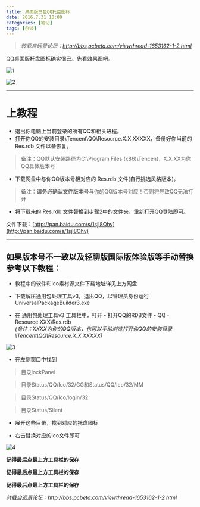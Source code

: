 ```yaml
---
title: 桌面版白色QQ托盘图标
date: 2016.7.31 10:00
categories: [笔记]
tags: [杂谈]
---
```


> *转载自远景论坛：http://bbs.pcbeta.com/viewthread-1653162-1-2.html*

QQ桌面版托盘图标确实很丑。先看效果图吧。

<!-- more -->

![1](https://img.alicdn.com/imgextra/i3/1064479076/TB2XirYtFXXXXcLXpXXXXXXXXXX_!!1064479076.png)

![2](https://img.alicdn.com/imgextra/i1/1064479076/TB2tcb3tFXXXXbpXpXXXXXXXXXX_!!1064479076.png)

---

# **上教程** #


* 退出你电脑上当前登录的所有QQ和相关进程。
* 打开你QQ的安装目录\Tencent\QQ\Resource.X.X.XXXXX，备份好你当前的 Res.rdb 文件以备恢复。
>备注：QQ默认安装路径为C:\Program Files (x86)\Tencent，X.X.XX为你QQ具体版本号


* 下载网盘中与你QQ版本号相对应的 Res.rdb 文件(自行挑选风格版本)。

> 备注：**请务必确认文件版本号**与你的QQ版本号对应！否则将导致QQ无法打开

* 将下载来的 Res.rdb 文件替换到步骤2中的文件夹，重新打开QQ登陆即可。


文件下载：[http://pan.baidu.com/s/1sjl8Ohv](http://pan.baidu.com/s/1sjl8Ohv)

---

## 如果版本号不一致以及轻聊版国际版体验版等手动替换参考以下教程： ##

* 教程中的软件和ico素材源文件下载地址详见上方网盘

* 下载解压通用包处理工具v3，退出QQ，以管理员身份运行UniversalPackageBuilder3.exe

* 在 通用包处理工具v3 工具栏中，打开 - 打开QQ的RDB文件 - QQ - Resource.XXX\Res.rdb  
  *(备注：XXXX为你的QQ版本，也可以手动浏览打开你QQ的安装目录\Tencent\QQ\Resource.X.X.XXXXX)*

![3](http://bbs.pcbeta.com/data/attachment/forum/201509/15/182640cffzodok9qzmqm8q.jpg)

* 在左侧窗口中找到

> 目录lockPanel

> 目录Status/QQ/Ico/32/GG和Status/QQ/Ico/32/MM

> 目录Status/QQ/Ico/login/32

> 目录Status/Silent

* 展开这些目录，找到对应的托盘图标

* 右击替换对应的ico文件即可

![4](http://bbs.pcbeta.com/data/attachment/forum/201509/15/182645rkn5aqabnnrpr2q5.jpg)

**记得最后点最上方工具栏的保存**

**记得最后点最上方工具栏的保存**

**记得最后点最上方工具栏的保存**

*转载自远景论坛：http://bbs.pcbeta.com/viewthread-1653162-1-2.html*